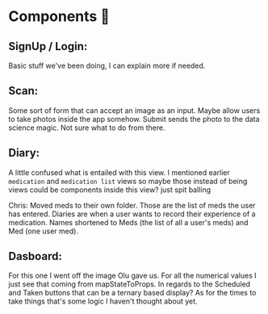# Components 💯

## SignUp / Login:

Basic stuff we've been doing, I can explain more if needed.

## Scan:

Some sort of form that can accept an image as an input. Maybe allow users to take photos inside the app somehow. Submit sends the photo to the data science magic. Not sure what to do from there.

## Diary:

A little confused what is entailed with this view. I mentioned earlier `medication` and `medication list` views so maybe those instead of being views could be components inside this view? just spit balling

Chris: Moved meds to their own folder. Those are the list of meds the user has entered. Diaries are when a user wants to record their experience of a medication. Names shortened to Meds (the list of all a user's meds) and Med (one user med).

## Dasboard:

For this one I went off the image Olu gave us. For all the numerical values I just see that coming from mapStateToProps. In regards to the Scheduled and Taken buttons that can be a ternary based display? As for the times to take things that's some logic I haven't thought about yet.
